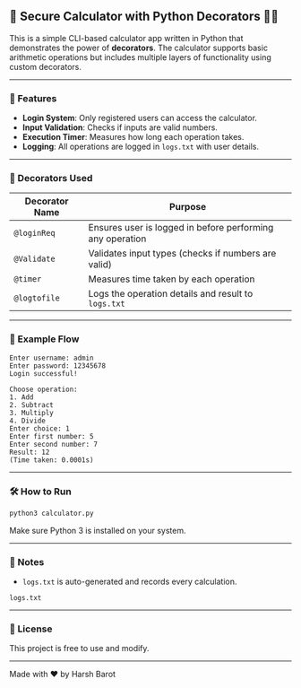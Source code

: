 ## 🚀 Secure Calculator with Python Decorators 🧮🔐  
This is a simple CLI-based calculator app written in Python that demonstrates the power of **decorators**. The calculator supports basic arithmetic operations but includes multiple layers of functionality using custom decorators.  
 
---  
 
### 🧠 Features  
- **Login System**: Only registered users can access the calculator.  
- **Input Validation**: Checks if inputs are valid numbers.  
- **Execution Timer**: Measures how long each operation takes.  
- **Logging**: All operations are logged in `logs.txt` with user details.  
  
---  
  
### 🔁 Decorators Used  
| Decorator Name | Purpose |  
|----------------|---------|  
| `@loginReq`    | Ensures user is logged in before performing any operation |  
| `@Validate`    | Validates input types (checks if numbers are valid) |  
| `@timer`       | Measures time taken by each operation |  
| `@logtofile`   | Logs the operation details and result to `logs.txt` |  
  
---  
 
### 🧪 Example Flow  
```  
Enter username: admin  
Enter password: 12345678  
Login successful!  
  
Choose operation:  
1. Add  
2. Subtract  
3. Multiply  
4. Divide  
Enter choice: 1  
Enter first number: 5  
Enter second number: 7  
Result: 12  
(Time taken: 0.0001s)  
```  
  
---  
  
### 🛠 How to Run  
```bash  
python3 calculator.py  
```  
  
Make sure Python 3 is installed on your system.  
  
---  
  
### 📁 Notes  
- `logs.txt` is auto-generated and records every calculation.    
 ```  
 logs.txt  
 ```  
 
---  
 
### 📜 License  
This project is free to use and modify.  
 
---  
 
Made with ❤️ by Harsh Barot
